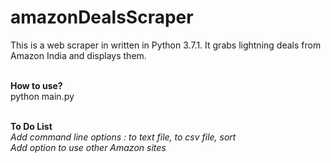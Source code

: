 # amazonDealsScraper
This is a web scraper in written in Python 3.7.1.
It grabs lightning deals from Amazon India and displays them.

<br/>
<b>How to use?</b><br/>
python main.py
<br/><br/>

<b>To Do List</b><br/>
<i>Add command line options : to text file, to csv file, sort</i><br/>
<i>Add option to use other Amazon sites</i><br/>
